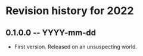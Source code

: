 # Revision history for 2022

## 0.1.0.0 -- YYYY-mm-dd

* First version. Released on an unsuspecting world.
